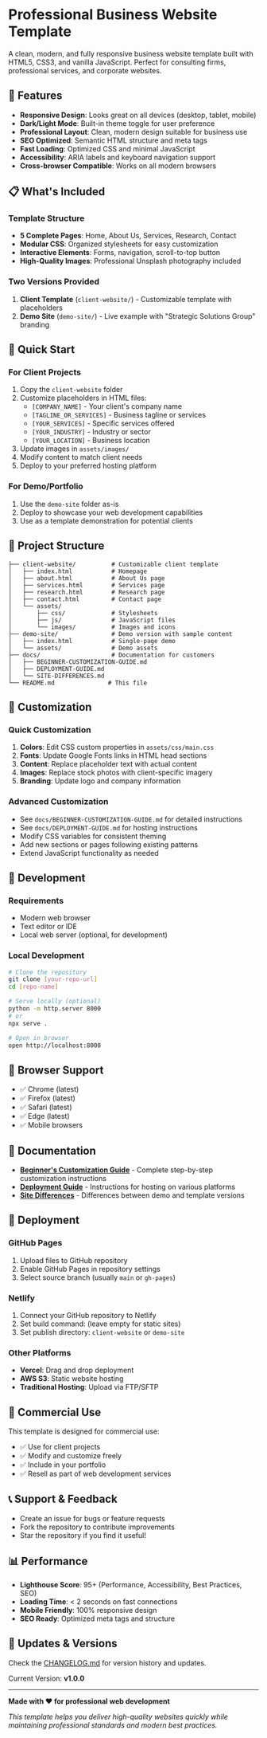 # Professional Business Website Template

A clean, modern, and fully responsive business website template built with HTML5, CSS3, and vanilla JavaScript. Perfect for consulting firms, professional services, and corporate websites.

## 🌟 Features

- **Responsive Design**: Looks great on all devices (desktop, tablet, mobile)
- **Dark/Light Mode**: Built-in theme toggle for user preference
- **Professional Layout**: Clean, modern design suitable for business use
- **SEO Optimized**: Semantic HTML structure and meta tags
- **Fast Loading**: Optimized CSS and minimal JavaScript
- **Accessibility**: ARIA labels and keyboard navigation support
- **Cross-browser Compatible**: Works on all modern browsers

## 📋 What's Included

### Template Structure

- **5 Complete Pages**: Home, About Us, Services, Research, Contact
- **Modular CSS**: Organized stylesheets for easy customization
- **Interactive Elements**: Forms, navigation, scroll-to-top button
- **High-Quality Images**: Professional Unsplash photography included

### Two Versions Provided

1. **Client Template** (`client-website/`) - Customizable template with placeholders
2. **Demo Site** (`demo-site/`) - Live example with "Strategic Solutions Group" branding

## 🚀 Quick Start

### For Client Projects

1. Copy the `client-website` folder
2. Customize placeholders in HTML files:
   - `[COMPANY_NAME]` - Your client's company name
   - `[TAGLINE_OR_SERVICES]` - Business tagline or services
   - `[YOUR_SERVICES]` - Specific services offered
   - `[YOUR_INDUSTRY]` - Industry or sector
   - `[YOUR_LOCATION]` - Business location
3. Update images in `assets/images/`
4. Modify content to match client needs
5. Deploy to your preferred hosting platform

### For Demo/Portfolio

1. Use the `demo-site` folder as-is
2. Deploy to showcase your web development capabilities
3. Use as a template demonstration for potential clients

## 📁 Project Structure

```
├── client-website/          # Customizable client template
│   ├── index.html           # Homepage
│   ├── about.html           # About Us page
│   ├── services.html        # Services page
│   ├── research.html        # Research page
│   ├── contact.html         # Contact page
│   └── assets/
│       ├── css/             # Stylesheets
│       ├── js/              # JavaScript files
│       └── images/          # Images and icons
├── demo-site/               # Demo version with sample content
│   ├── index.html           # Single-page demo
│   └── assets/              # Demo assets
├── docs/                    # Documentation for customers
│   ├── BEGINNER-CUSTOMIZATION-GUIDE.md
│   ├── DEPLOYMENT-GUIDE.md
│   └── SITE-DIFFERENCES.md
└── README.md               # This file
```

## 🎨 Customization

### Quick Customization

1. **Colors**: Edit CSS custom properties in `assets/css/main.css`
2. **Fonts**: Update Google Fonts links in HTML head sections
3. **Content**: Replace placeholder text with actual content
4. **Images**: Replace stock photos with client-specific imagery
5. **Branding**: Update logo and company information

### Advanced Customization

- See `docs/BEGINNER-CUSTOMIZATION-GUIDE.md` for detailed instructions
- See `docs/DEPLOYMENT-GUIDE.md` for hosting instructions
- Modify CSS variables for consistent theming
- Add new sections or pages following existing patterns
- Extend JavaScript functionality as needed

## 🔧 Development

### Requirements

- Modern web browser
- Text editor or IDE
- Local web server (optional, for development)

### Local Development

```bash
# Clone the repository
git clone [your-repo-url]
cd [repo-name]

# Serve locally (optional)
python -m http.server 8000
# or
npx serve .

# Open in browser
open http://localhost:8000
```

## 📱 Browser Support

- ✅ Chrome (latest)
- ✅ Firefox (latest)
- ✅ Safari (latest)
- ✅ Edge (latest)
- ✅ Mobile browsers

## 📄 Documentation

- **[Beginner's Customization Guide](docs/BEGINNER-CUSTOMIZATION-GUIDE.md)** - Complete step-by-step customization instructions
- **[Deployment Guide](docs/DEPLOYMENT-GUIDE.md)** - Instructions for hosting on various platforms
- **[Site Differences](docs/SITE-DIFFERENCES.md)** - Differences between demo and template versions

## 🚀 Deployment

### GitHub Pages

1. Upload files to GitHub repository
2. Enable GitHub Pages in repository settings
3. Select source branch (usually `main` or `gh-pages`)

### Netlify

1. Connect your GitHub repository to Netlify
2. Set build command: (leave empty for static sites)
3. Set publish directory: `client-website` or `demo-site`

### Other Platforms

- **Vercel**: Drag and drop deployment
- **AWS S3**: Static website hosting
- **Traditional Hosting**: Upload via FTP/SFTP

## 💼 Commercial Use

This template is designed for commercial use:

- ✅ Use for client projects
- ✅ Modify and customize freely
- ✅ Include in your portfolio
- ✅ Resell as part of web development services

## 📞 Support & Feedback

- Create an issue for bugs or feature requests
- Fork the repository to contribute improvements
- Star the repository if you find it useful!

## 📊 Performance

- **Lighthouse Score**: 95+ (Performance, Accessibility, Best Practices, SEO)
- **Loading Time**: < 2 seconds on fast connections
- **Mobile Friendly**: 100% responsive design
- **SEO Ready**: Optimized meta tags and structure

## 🔄 Updates & Versions

Check the [CHANGELOG.md](CHANGELOG.md) for version history and updates.

Current Version: **v1.0.0**

---

**Made with ❤️ for professional web development**

_This template helps you deliver high-quality websites quickly while maintaining professional standards and modern best practices._
